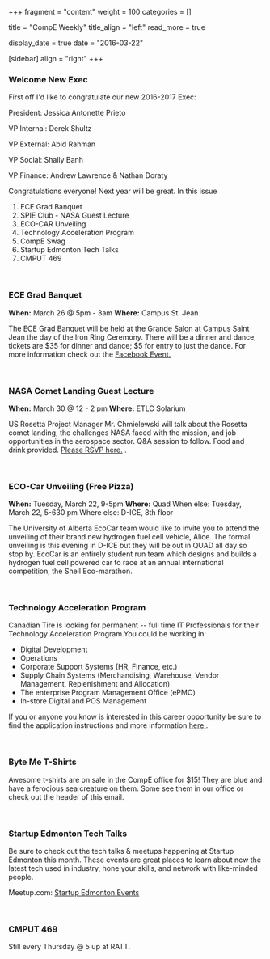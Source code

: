 
+++
fragment = "content"
weight = 100
categories = []

title = "CompE Weekly"
title_align = "left"
read_more = true

display_date = true
date = "2016-03-22" 

[sidebar]
  align = "right"
+++
    
### Welcome New Exec

First off I'd like to congratulate our new 2016-2017 Exec:

President: Jessica Antonette Prieto

VP Internal: Derek Shultz

VP External: Abid Rahman

VP Social: Shally Banh

VP Finance: Andrew Lawrence & Nathan Doraty

Congratulations everyone! Next year will be great.
In this issue
1. ECE Grad Banquet
2. SPIE Club - NASA Guest Lecture
3. ECO-CAR Unveiling
4. Technology Acceleration Program
5. CompE Swag
6. Startup Edmonton Tech Talks
7. CMPUT 469

</br>

### ECE Grad Banquet

**When:** March 26 @ 5pm - 3am
**Where:** Campus St. Jean

The ECE Grad Banquet will be held at the Grande Salon at Campus Saint Jean the day of the Iron Ring Ceremony. There will be a dinner and dance, tickets are $35 for dinner and dance; $5 for entry to just the dance.
For more information check out the [Facebook Event.](https://www.facebook.com/events/440530909487640/)

</br>

### NASA Comet Landing Guest Lecture

**When:** March 30 @ 12 - 2 pm
**Where:** ETLC Solarium

US Rosetta Project Manager Mr. Chmielewski will talk about the Rosetta comet landing, the challenges NASA faced with the mission, and job opportunities in the aerospace sector. Q&A session to follow.
Food and drink provided. [Please RSVP here.](http://rosetta-uofa.eventbrite.ca/)
.

</br>

### ECO-Car Unveiling (Free Pizza)
**When:** Tuesday, March 22, 9-5pm
**Where:** Quad
When else: Tuesday, March 22, 5-630 pm
Where else: D-ICE, 8th floor

The University of Alberta EcoCar team would like to invite you to attend the unveiling of their brand new hydrogen fuel cell vehicle, Alice. The formal unveiling is this evening in D-ICE but they will be out in QUAD all day so stop by.
EcoCar is an entirely student run team which designs and builds a hydrogen fuel cell powered car to race at an annual international competition, the Shell Eco-marathon.

</br>

### Technology Acceleration Program


Canadian Tire is looking for permanent -- full time IT Professionals for their Technology Acceleration Program.You could be working in:
* Digital Development
* Operations
* Corporate Support Systems (HR, Finance, etc.)
* Supply Chain Systems (Merchandising, Warehouse, Vendor Management, Replenishment and Allocation)
* The enterprise Program Management Office (ePMO)
* In-store Digital and POS Management

If you or anyone you know is interested in this career opportunity be sure to find the application instructions and more information [here ](https://capsconnections.ualberta.ca/caplet/Job/Detail/13115?fromsearch=True) .

</br>

### Byte Me T-Shirts

Awesome t-shirts are on sale in the CompE office for $15! They are blue and have a ferocious sea creature on them. Some see them in our office or check out the header of this email.

</br>

### Startup Edmonton Tech Talks


Be sure to check out the tech talks & meetups happening at Startup Edmonton this month. These events are great places to learn about new the latest tech used in industry, hone your skills, and network with like-minded people.

Meetup.com: [Startup Edmonton Events ](http://www.meetup.com/startupedmonton/events/)

</br>

### CMPUT 469


Still every Thursday @ 5 up at RATT.

</br>
